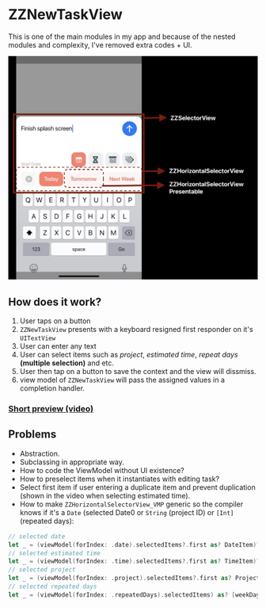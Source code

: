 # ZZNewTaskView
This is one of the main modules in my app and because of the nested modules and complexity, I've removed extra codes + UI.

![Preview](/Resources/UI.png)

## How does it work?
1. User taps on a button
2. `ZZNewTaskView` presents with a keyboard resigned first responder on it's `UITextView`
3. User can enter any text
4. User can select items such as _project_, _estimated time_, _repeat days_ **(multiple selection)** and etc.
5. User then tap on a button to save the context and the view will dissmiss.
6. view model of `ZZNewTaskView` will pass the assigned values in a completion handler.

### [Short preview (video)](/Resources/Preview.MP4)

## Problems
- Abstraction.
- Subclassing in appropriate way.
- How to code the ViewModel without UI existence?
- How to preselect items when it instantiates with editing task?
- Select first item if user entering a duplicate item and prevent duplication (shown in the video when selecting estimated time).
- How to make `ZZHorizontalSelectorView_VMP` generic so the compiler knows if it's a `Date` (selected Date0 or `String` (project ID) or `[Int]` (repeated days):
``` Swift
// selected date
let _ = (viewModel(forIndex: .date).selectedItems?.first as? DateItem)?.date
// selected estimated time
let _ = (viewModel(forIndex: .time).selectedItems?.first as? TimeItem)?.time ?? 0
// selected project
let _ = (viewModel(forIndex: .project).selectedItems?.first as? Project)
// selected repeated days
let _ = (viewModel(forIndex: .repeatedDays).selectedItems) as? [weekDayItem]
```
